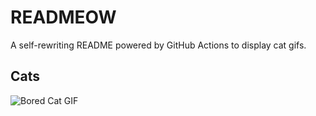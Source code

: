 # READMEOW

A self-rewriting README powered by GitHub Actions to display cat gifs.

## Cats

![Bored Cat GIF](https://media3.giphy.com/media/v1.Y2lkPTlhY2QwMmRhaWM1YzkwcGQyNjJjcXhxN295ajFuYWRnbGRmMm5iM3NpM3N1bzk0YiZlcD12MV9naWZzX3NlYXJjaCZjdD1n/mlvseq9yvZhba/200.gif)
